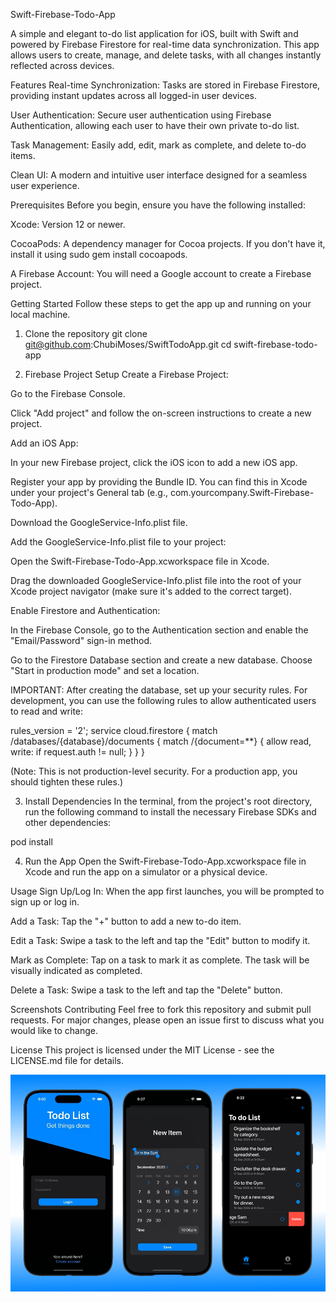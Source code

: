 Swift-Firebase-Todo-App


A simple and elegant to-do list application for iOS, built with Swift and powered by Firebase Firestore for real-time data synchronization. This app allows users to create, manage, and delete tasks, with all changes instantly reflected across devices.

Features
Real-time Synchronization: Tasks are stored in Firebase Firestore, providing instant updates across all logged-in user devices.

User Authentication: Secure user authentication using Firebase Authentication, allowing each user to have their own private to-do list.

Task Management: Easily add, edit, mark as complete, and delete to-do items.

Clean UI: A modern and intuitive user interface designed for a seamless user experience.

Prerequisites
Before you begin, ensure you have the following installed:

Xcode: Version 12 or newer.

CocoaPods: A dependency manager for Cocoa projects. If you don't have it, install it using sudo gem install cocoapods.

A Firebase Account: You will need a Google account to create a Firebase project.

Getting Started
Follow these steps to get the app up and running on your local machine.

1. Clone the repository
git clone git@github.com:ChubiMoses/SwiftTodoApp.git
cd swift-firebase-todo-app

2. Firebase Project Setup
Create a Firebase Project:

Go to the Firebase Console.

Click "Add project" and follow the on-screen instructions to create a new project.

Add an iOS App:

In your new Firebase project, click the iOS icon to add a new iOS app.

Register your app by providing the Bundle ID. You can find this in Xcode under your project's General tab (e.g., com.yourcompany.Swift-Firebase-Todo-App).

Download the GoogleService-Info.plist file.

Add the GoogleService-Info.plist file to your project:

Open the Swift-Firebase-Todo-App.xcworkspace file in Xcode.

Drag the downloaded GoogleService-Info.plist file into the root of your Xcode project navigator (make sure it's added to the correct target).

Enable Firestore and Authentication:

In the Firebase Console, go to the Authentication section and enable the "Email/Password" sign-in method.

Go to the Firestore Database section and create a new database. Choose "Start in production mode" and set a location.

IMPORTANT: After creating the database, set up your security rules. For development, you can use the following rules to allow authenticated users to read and write:

rules_version = '2';
service cloud.firestore {
  match /databases/{database}/documents {
    match /{document=**} {
      allow read, write: if request.auth != null;
    }
  }
}

(Note: This is not production-level security. For a production app, you should tighten these rules.)

3. Install Dependencies
In the terminal, from the project's root directory, run the following command to install the necessary Firebase SDKs and other dependencies:

pod install

4. Run the App
Open the Swift-Firebase-Todo-App.xcworkspace file in Xcode and run the app on a simulator or a physical device.

Usage
Sign Up/Log In: When the app first launches, you will be prompted to sign up or log in.

Add a Task: Tap the "+" button to add a new to-do item.

Edit a Task: Swipe a task to the left and tap the "Edit" button to modify it.

Mark as Complete: Tap on a task to mark it as complete. The task will be visually indicated as completed.

Delete a Task: Swipe a task to the left and tap the "Delete" button.

Screenshots
Contributing
Feel free to fork this repository and submit pull requests. For major changes, please open an issue first to discuss what you would like to change.

License
This project is licensed under the MIT License - see the LICENSE.md file for details.

![App Screenshort](assets/screenshot.png)
